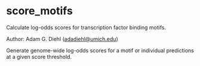 # score_motifs
Calculate log-odds scores for transcription factor binding motifs.

 Author: Adam G. Diehl (adadiehl@umich.edu)
 
 Generate genome-wide log-odds scores for a motif or individual predictions at a given score threshold.
